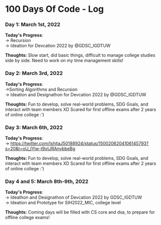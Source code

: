 # 100 Days Of Code - Log

### Day 1: March 1st, 2022

**Today's Progress**: <br>
-> Recursion <br>
-> Ideation for Devcation 2022 by @GDSC_IGDTUW <br>
    
**Thoughts:** Slow start, did basic things, difficult to manage college studies side by side. Need to work on my time management skills! <br>

### Day 2:  March 3rd, 2022

**Today's Progress**: <br>
->Sorting Algorithms and Recursion <br>
-> Ideation and Designathon for Devcation 2022 by @GDSC_IGDTUW <br>
   
**Thoughts:** Fun to develop, solve real-world problems, SDG Goals, and interact with team members XD Scared for first offline exams after 2 years of online college :') <br>

### Day 3:  March 6th, 2022

**Today's Progress**: <br>
-> https://twitter.com/IshitaJ50188924/status/1500206204106145793?s=20&t=oU_IYiw-t9xtJRAnybbeBg <br>
   
**Thoughts:** Fun to develop, solve real-world problems, SDG Goals, and interact with team members XD Scared for first offline exams after 2 years of online college :') <br>

### Day 4 and 5:  March 8th-9th, 2022

**Today's Progress**: <br>
-> Ideathon and Designathon of Devcation 2022 by GDSC_IGDTUW <br>
-> Ideation and Prototype for SIH2022_MIC, college level <br>
   
**Thoughts:** Coming days will be filled with CS core and dsa, to prepare for offline college exams! <br>
